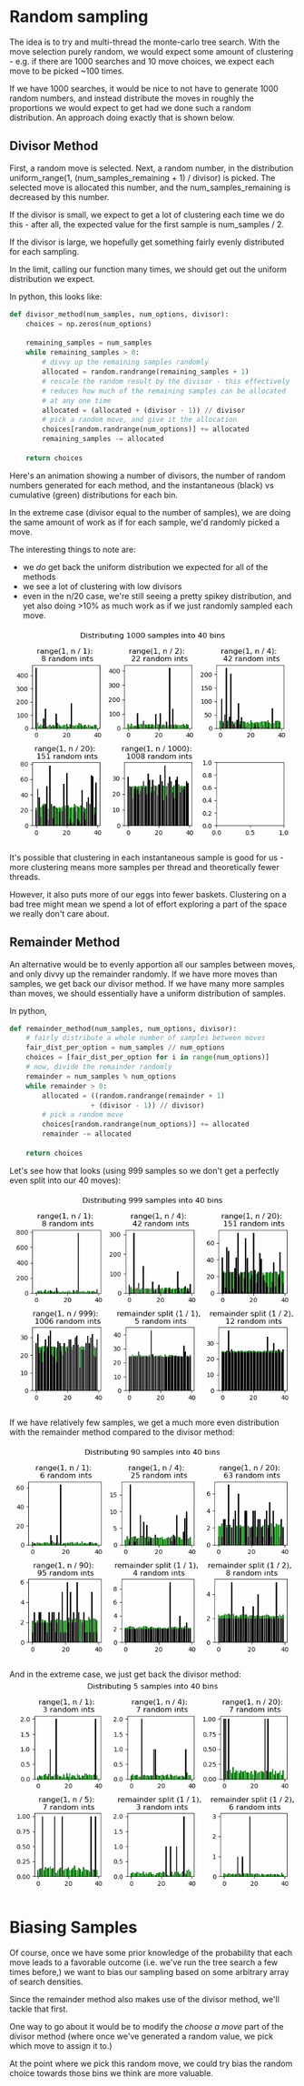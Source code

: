 

# Random sampling

The idea is to try and multi-thread the monte-carlo tree search. With the move selection purely
random, we would expect some amount of clustering - e.g. if there are 1000 searches and 10 move choices,
we expect each move to be picked ~100 times. 

If we have 1000 searches, it would be nice to not have 
to generate 1000 random numbers, and instead distribute the moves in roughly the proportions we would expect to get had we done such a random distribution. An approach doing exactly that is shown below. 

## Divisor Method 

First, a random move is selected. Next, a random number, in the distribution uniform_range(1, (num_samples_remaining + 1) / divisor) is picked. The selected move is allocated this number, and the
num_samples_remaining is decreased by this number.

If the divisor is small, we expect to get a lot of clustering each time we do this - after all, 
the expected value for the first sample is num_samples / 2. 

If the divisor is large, we hopefully get something fairly evenly distributed for each sampling.

In the limit, calling our function many times, we should get out the uniform distribution we expect.

In python, this looks like:

```python
def divisor_method(num_samples, num_options, divisor):
    choices = np.zeros(num_options)

    remaining_samples = num_samples
    while remaining_samples > 0:
        # divvy up the remaining samples randomly
        allocated = random.randrange(remaining_samples + 1)
        # rescale the random result by the divisor - this effectively
        # reduces how much of the remaining samples can be allocated
        # at any one time
        allocated = (allocated + (divisor - 1)) // divisor
        # pick a random move, and give it the allocation
        choices[random.randrange(num_options)] += allocated
        remaining_samples -= allocated

    return choices
```

Here's an animation showing a number of divisors, the number of random numbers generated for each method,
and the instantaneous (black) vs cumulative (green) distributions for each bin.

In the extreme case (divisor equal to the number of samples), we are doing 
the same amount of work as if for each sample, we'd randomly picked a move.

The interesting things to note are: 
- we *do* get back the uniform distribution we expected for all of the methods
- we see a lot of clustering with low divisors
- even in the n/20 case, we're still seeing a pretty spikey distribution,
  and yet also doing >10% as much work as if we just randomly sampled each 
  move.

![gif of distributions](choice_distr_1000.gif)

It's possible that clustering in each instantaneous sample is good for us - more clustering means more samples
per thread and theoretically fewer threads. 

However, it also puts more of our eggs into fewer baskets. Clustering on a bad tree might mean we spend a lot of effort exploring a part of the space we really don't 
care about.

## Remainder Method


An alternative would be to evenly apportion all our samples between moves, and only divvy up the remainder randomly. If we have
more moves than samples, we get back our divisor method. If we have many more samples than moves, we should essentially have a uniform distribution of samples.

In python,

```python
def remainder_method(num_samples, num_options, divisor):
    # fairly distribute a whole number of samples between moves
    fair_dist_per_option = num_samples // num_options
    choices = [fair_dist_per_option for i in range(num_options)]
    # now, divide the remainder randomly
    remainder = num_samples % num_options
    while remainder > 0:
        allocated = ((random.randrange(remainder + 1) 
                    + (divisor - 1)) // divisor)
        # pick a random move
        choices[random.randrange(num_options)] += allocated
        remainder -= allocated

    return choices
```

Let's see how that looks (using 999 samples so we don't get a perfectly even split into our 40 moves):

![gif of distributions, including the new uniform + random remainder method, for 999 samples](divvy_remainder_999.gif)


If we have relatively few samples, we get a much more even distribution with the remainder method compared to the divisor method:

![gif of distributions, including the new uniform + random remainder method, for 90 samples](divvy_remainder_90.gif)

And in the extreme case, we just get back the divisor method:
![with few samples, the remainder method becomes the divisor method](divvy_remainder_5.gif)

# Biasing Samples
Of course, once we have some prior knowledge of the probability that each move leads to a favorable outcome 
(i.e. we've run the tree search a few times before,) we want to bias our sampling based on some arbitrary array of 
search densities.

Since the remainder method also makes use of the divisor method, we'll tackle that first.

One way to go about it would be to modify the *choose a move* part of the divisor method (where
once we've generated a random value, we pick which move to assign it to.) 

At the point where we pick this random move, we could try bias the random choice towards those bins
we think are more valuable.